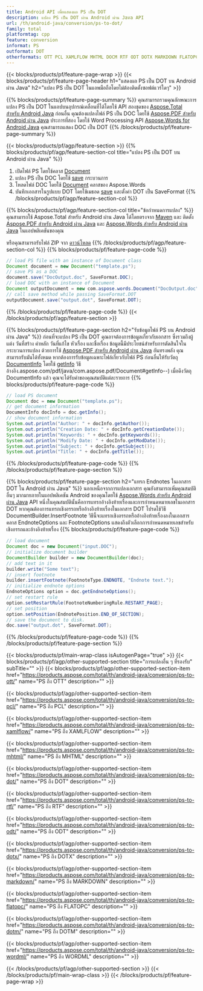 ```yaml
---
title: Android API เพื่อแสดงผล PS เป็น DOT
description: แปลง PS เป็น DOT ผ่าน Android ผ่าน Java API
url: /th/android-java/conversion/ps-to-dot/
family: total
platformtag: cpp
feature: conversion
informat: PS
outformat: DOT
otherformats: OTT PCL XAMLFLOW MHTML DOCM RTF ODT DOTX MARKDOWN FLATOPC DOTM WORDML
---
```

{{< blocks/products/pf/feature-page-wrap >}}
{{< blocks/products/pf/feature-page-header h1="แสดงผล PS เป็น DOT บน Android ผ่าน Java" h2="แปลง PS เป็น DOT ในแอพมือถือโดยไม่ต้องติดตั้งซอฟต์แวร์ใดๆ" >}}

{{% blocks/products/pf/feature-page-summary %}}
คุณสามารถรวมคุณลักษณะการแปลง PS เป็น DOT ในแอปบนอุปกรณ์เคลื่อนที่ได้โดยใช้ API สองชุดของ [Aspose.Total สำหรับ Android Java](https://products.aspose.com/total/android-java/) ก่อนอื่น คุณต้องแปลงไฟล์ PS เป็น DOC โดยใช้ [Aspose.PDF สำหรับ Android ผ่าน Java](https://products.aspose.com/pdf/android-java/) ประการที่สอง โดยใช้ Word Processing API [Aspose.Words for Android Java](https://products.aspose.com/words/android-java/) คุณสามารถแสดง DOC เป็น DOT 
{{% /blocks/products/pf/feature-page-summary  %}}

{{< blocks/products/pf/agp/feature-section >}}
{{% blocks/products/pf/agp/feature-section-col title="แปลง PS เป็น DOT บน Android ผ่าน Java" %}}
1. เปิดไฟล์ PS โดยใช้คลาส [Document](https://reference.aspose.com/pdf/java/com.aspose.pdf/Document)
2. แปลง PS เป็น DOC โดยใช้ [save](https://reference.aspose.com/pdf/java/com.aspose.pdf/Document#save-java.lang.String-com.aspose.pdf.SaveOptions-) กระบวนการ
3. โหลดไฟล์ DOC โดยใช้ [Document](https://reference.aspose.com/words/java/com.aspose.words/Document) คลาสของ Aspose.Words
4. บันทึกเอกสารในรูปแบบ DOT โดยใช้เมธอด [save](https://reference.aspose.com/words/java/com.aspose.words/Document#save(java.lang.String,int)) และตั้งค่า DOT เป็น SaveFormat
{{% /blocks/products/pf/agp/feature-section-col %}}

{{% blocks/products/pf/agp/feature-section-col title="ข้อกำหนดการแปลง" %}}
คุณสามารถใช้ Aspose.Total สำหรับ Android ผ่าน Java ได้โดยตรงจาก [Maven](https://repository.aspose.com/webapp/#/artifacts/browse/tree/General/repo/com/aspose/aspose-total) และ ติดตั้ง [Aspose.PDF สำหรับ Android ผ่าน Java](https://docs.aspose.com/pdf/androidjava/installation/) และ [Aspose.Words สำหรับ Android ผ่าน Java](https://docs.aspose.com/words/java/install-aspose-words-for-android-via-java/#install-asposewords-for-android-via-java-from-maven-repository) ในแอปพลิเคชันของคุณ

หรือคุณสามารถรับไฟล์ ZIP จาก [ดาวน์โหลด](https://downloads.aspose.com/total/androidjava)
{{% /blocks/products/pf/agp/feature-section-col %}}
{{% blocks/products/pf/feature-page-code %}}

```java
// load PS file with an instance of Document class
Document document = new Document("template.ps");
// save PS as a DOC 
document.save("DocOutput.doc", SaveFormat.DOC); 
// load DOC with an instance of Document
Document outputDocument = new com.aspose.words.Document("DocOutput.doc");
// call save method while passing SaveFormat.DOT
outputDocument.save("output.dot", SaveFormat.DOT);   
```

{{% /blocks/products/pf/feature-page-code %}}
{{< /blocks/products/pf/agp/feature-section >}}

{{% blocks/products/pf/feature-page-section  h2="รับข้อมูลไฟล์ PS บน Android ผ่าน Java" %}}
ก่อนที่จะแปลง PS เป็น DOT คุณอาจต้องการข้อมูลเกี่ยวกับเอกสาร ซึ่งรวมถึงผู้แต่ง วันที่สร้าง คำหลัก วันที่แก้ไข หัวเรื่อง และชื่อเรื่อง ข้อมูลนี้มีประโยชน์สำหรับการตัดสินใจในกระบวนการแปลง ด้วยการใช้ [Aspose.PDF สำหรับ Android ผ่าน Java](https://docs.aspose.com/pdf/androidjava/) อันทรงพลัง คุณสามารถรับมันได้ทั้งหมด หากต้องการรับข้อมูลเฉพาะไฟล์เกี่ยวกับไฟล์ PS ก่อนอื่นให้รับวัตถุ [DocumentInfo](https://reference.aspose.com/pdf/java/com.aspose.pdf/DocumentInfo) โดยใช้ [getInfo](https://) วิธีอ้างอิง.aspose.com/pdf/java/com.aspose.pdf/Document#getInfo--) เมื่อดึงวัตถุ DocumentInfo แล้ว คุณจะได้รับค่าของคุณสมบัติแต่ละรายการ
{{% blocks/products/pf/feature-page-code %}}

```java
// load PS document
Document doc = new Document("template.ps");
// get document information
DocumentInfo docInfo = doc.getInfo();
// show document information
System.out.println("Author: " + docInfo.getAuthor());
System.out.println("Creation Date: " + docInfo.getCreationDate());
System.out.println("Keywords: " + docInfo.getKeywords());
System.out.println("Modify Date: " + docInfo.getModDate());
System.out.println("Subject: " + docInfo.getSubject());
System.out.println("Title: " + docInfo.getTitle());
```
{{% /blocks/products/pf/feature-page-code  %}}
{{% /blocks/products/pf/feature-page-section %}}

{{% blocks/products/pf/feature-page-section  h2="แทรก Endnotes ในเอกสาร DOT ใน Android ผ่าน Java" %}}
นอกเหนือจากการแปลงเอกสาร คุณยังสามารถเพิ่มคุณสมบัติอื่นๆ มากมายภายในแอปพลิเคชัน Android ของคุณโดยใช้ [Aspose.Words สำหรับ Android ผ่าน Java](https://products.aspose.com/words/androidjava/) API หนึ่งในคุณสมบัตินั้นคือการแทรกอ้างอิงท้ายเรื่องและการกำหนดหมายเลขในเอกสาร DOT หากคุณต้องการแทรกเชิงอรรถหรืออ้างอิงท้ายเรื่องในเอกสาร DOT โปรดใช้วิธี DocumentBuilder.InsertFootnote วิธีนี้จะแทรกเชิงอรรถหรืออ้างอิงท้ายเรื่องลงในเอกสาร คลาส EndnoteOptions และ FootnoteOptions แสดงถึงตัวเลือกการกำหนดหมายเลขสำหรับเชิงอรรถและอ้างอิงท้ายเรื่อง
{{% blocks/products/pf/feature-page-code %}}

```java
// load document
Document doc = new Document("input.DOC");
// initialize document builder
DocumentBuilder builder = new DocumentBuilder(doc);
// add text in it
builder.write("Some text");
// insert footnote
builder.insertFootnote(FootnoteType.ENDNOTE, "Endnote text.");
// initialize endnote options
EndnoteOptions option = doc.getEndnoteOptions();
// set restart rule
option.setRestartRule(FootnoteNumberingRule.RESTART_PAGE);
// set position
option.setPosition(EndnotePosition.END_OF_SECTION);
// save the document to disk.
doc.save("output.dot", SaveFormat.DOT);  
```
{{% /blocks/products/pf/feature-page-code  %}}
{{% /blocks/products/pf/feature-page-section %}}

{{< blocks/products/pf/main-wrap-class isAutogenPage="true" >}}
{{< blocks/products/pf/agp/other-supported-section title="การแปลงอื่น ๆ ที่รองรับ" subTitle="" >}}
{{< blocks/products/pf/agp/other-supported-section-item href="https://products.aspose.com/total/th/android-java/conversion/ps-to-ott/" name="PS ถึง OTT" description="" >}}

{{< blocks/products/pf/agp/other-supported-section-item href="https://products.aspose.com/total/th/android-java/conversion/ps-to-pcl/" name="PS ถึง PCL" description="" >}}

{{< blocks/products/pf/agp/other-supported-section-item href="https://products.aspose.com/total/th/android-java/conversion/ps-to-xamlflow/" name="PS ถึง XAMLFLOW" description="" >}}

{{< blocks/products/pf/agp/other-supported-section-item href="https://products.aspose.com/total/th/android-java/conversion/ps-to-mhtml/" name="PS ถึง MHTML" description="" >}}

{{< blocks/products/pf/agp/other-supported-section-item href="https://products.aspose.com/total/th/android-java/conversion/ps-to-dot/" name="PS ถึง DOT" description="" >}}

{{< blocks/products/pf/agp/other-supported-section-item href="https://products.aspose.com/total/th/android-java/conversion/ps-to-rtf/" name="PS ถึง RTF" description="" >}}

{{< blocks/products/pf/agp/other-supported-section-item href="https://products.aspose.com/total/th/android-java/conversion/ps-to-odt/" name="PS ถึง ODT" description="" >}}

{{< blocks/products/pf/agp/other-supported-section-item href="https://products.aspose.com/total/th/android-java/conversion/ps-to-dotx/" name="PS ถึง DOTX" description="" >}}

{{< blocks/products/pf/agp/other-supported-section-item href="https://products.aspose.com/total/th/android-java/conversion/ps-to-markdown/" name="PS ถึง MARKDOWN" description="" >}}

{{< blocks/products/pf/agp/other-supported-section-item href="https://products.aspose.com/total/th/android-java/conversion/ps-to-flatopc/" name="PS ถึง FLATOPC" description="" >}}

{{< blocks/products/pf/agp/other-supported-section-item href="https://products.aspose.com/total/th/android-java/conversion/ps-to-dotm/" name="PS ถึง DOTM" description="" >}}

{{< blocks/products/pf/agp/other-supported-section-item href="https://products.aspose.com/total/th/android-java/conversion/ps-to-wordml/" name="PS ถึง WORDML" description="" >}}


{{< /blocks/products/pf/agp/other-supported-section >}}
{{< /blocks/products/pf/main-wrap-class >}}
{{< /blocks/products/pf/feature-page-wrap >}}